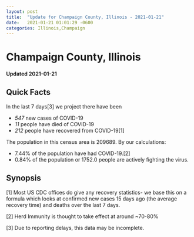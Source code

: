 ```yaml
---
layout: post
title:  "Update for Champaign County, Illinois - 2021-01-21"
date:   2021-01-21 01:01:29 -0600
categories: Illinois,Champaign
---
```


# Champaign County, Illinois
#### Updated 2021-01-21

## Quick Facts

In the last 7 days[3] we project there have been
- *547* new cases of COVID-19
- *11* people have died of COVID-19
- *212* people have recovered from COVID-19[1]

The population in this census area is 209689. By our calculations:
- 7.44% of the population have had COVID-19.[2]
- 0.84% of the population or 1752.0 people are actively fighting the virus.

## Synopsis




[1] Most US CDC offices do give any recovery statistics- we base this on a formula which looks at confirmed new cases
15 days ago (the average recovery time) and deaths over the last 7 days.

[2] Herd Immunity is thought to take effect at around ~70-80%

[3] Due to reporting delays, this data may be incomplete.
 
    
